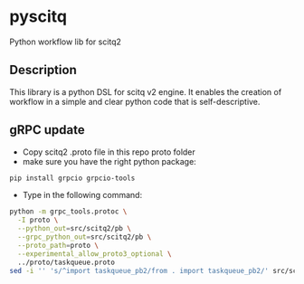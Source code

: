 # pyscitq
Python workflow lib for scitq2

## Description
This library is a python DSL for scitq v2 engine. It enables the creation of workflow in a simple and clear python code that is self-descriptive.

## gRPC update

- Copy scitq2 .proto file in this repo proto folder
- make sure you have the right python package:
```sh
pip install grpcio grpcio-tools
```
- Type in the following command:
```sh
python -m grpc_tools.protoc \
  -I proto \
  --python_out=src/scitq2/pb \
  --grpc_python_out=src/scitq2/pb \
  --proto_path=proto \
  --experimental_allow_proto3_optional \
  ../proto/taskqueue.proto
sed -i '' 's/^import taskqueue_pb2/from . import taskqueue_pb2/' src/scitq2/pb/taskqueue_pb2_grpc.py
```

